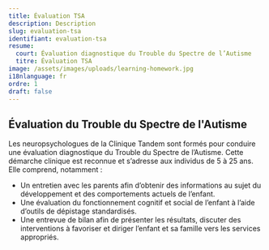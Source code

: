 ```yaml
---
title: Évaluation TSA
description: Description
slug: evaluation-tsa
identifiant: evaluation-tsa
resume:
  court: Évaluation diagnostique du Trouble du Spectre de l’Autisme
  titre: Évaluation TSA
image: /assets/images/uploads/learning-homework.jpg
i18nlanguage: fr
ordre: 1
draft: false
---
```


## Évaluation du Trouble du Spectre de l'Autisme

Les neuropsychologues de la Clinique Tandem sont formés pour conduire une évaluation diagnostique du Trouble du Spectre de l’Autisme. Cette démarche clinique est reconnue et s’adresse aux individus de 5 à 25 ans. Elle comprend, notamment :

- Un entretien avec les parents afin d’obtenir des informations au sujet du développement et des comportements actuels de l’enfant.
- Une évaluation du fonctionnement cognitif et social de l’enfant à l’aide d’outils de dépistage standardisés.
- Une entrevue de bilan afin de présenter les résultats, discuter des interventions à favoriser et diriger l’enfant et sa famille vers les services appropriés.

